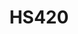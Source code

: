 ---
layout: course
title: HS420
department: Humanities and Social Sciences
name: Introduction to Literature
type: Theory
description: "The course is aimed at introducing students to literature- its rea appreciation, and its relation to contemporary world, knowledge systems and contexts."
instructor: Prof. Ridhima Tewari
prerequisites:
semestertype: Full
level: UG
lectures: 3
tutorials: 1
practicals: 0
credits: 6
email: ridhima@iitdh.ac.in
syllabus: "What is Literature, Genres of Literature, Literary Texts and Co Major Themes in Literature"
references: "Glossary of Literary Terms by MH Abrams, The Norton Antho of Poetry edited by Margaret Ferguson, Animal Farm by Geor Orwell, The Penguin Book of Modern Indian Short StoriesStephen Alter, Oxford Book of English Short Stories Reissue Edition (English, Paperback, A. S. BYATT), Three Theban Pl Antigone; Oedipus the King; Oedipus at Colonus (English, Paperback, Sophocles)"
permalink: /:title/
categories: hs 400 ug
---